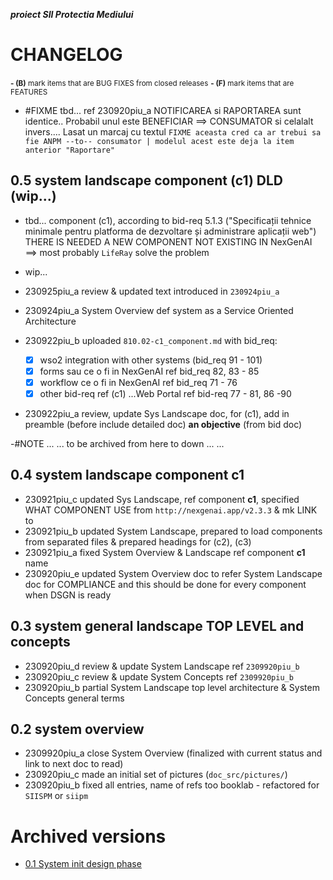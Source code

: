 ***proiect SII Protectia Mediului***



# CHANGELOG

<small>**- (B)** mark items that are BUG FIXES from closed releases</small>
<small>**- (F)** mark items that are FEATURES</small>


* #FIXME tbd... ref 230920piu_a NOTIFICAREA si RAPORTAREA sunt identice.. Probabil unul este BENEFICIAR ==> CONSUMATOR si celalalt invers.... Lasat un marcaj cu textul `FIXME aceasta cred ca ar trebui sa fie ANPM --to-- consumator | modelul acest este deja la item anterior "Raportare"`


## 0.5 system landscape component (c1) DLD (wip...)

* tbd... component (c1), according to bid-req 5.1.3 ("Specificații tehnice minimale pentru platforma de dezvoltare și administrare aplicații web") THERE IS NEEDED A NEW COMPONENT NOT EXISTING IN NexGenAI ==> most probably `LifeRay` solve the problem


* wip...

* 230925piu_a review & updated text introduced in `230924piu_a`
* 230924piu_a System Overview def system as a Service Oriented Architecture
* 230922piu_b uploaded `810.02-c1_component.md` with bid_req:
    * [x] wso2 integration with other systems (bid_req 91 - 101)
    * [x] forms sau ce o fi in NexGenAI ref bid_req 82, 83 - 85
    * [x] workflow ce o fi in NexGenAI ref bid_req 71 - 76
    * [x] other bid-req ref (c1) ...Web Portal ref bid-req 77 - 81, 86 -90
* 230922piu_a review, update Sys Landscape doc, for (c1), add in preamble (before include detailed doc) __an objective__ (from bid doc)
















-#NOTE ... ... to be archived from here to down ... ...

## 0.4 system landscape component c1

* 230921piu_c updated Sys Landscape, ref component __c1__, specified WHAT COMPONENT USE from `http://nexgenai.app/v2.3.3` & mk LINK to
* 230921piu_b updated System Landscape, prepared to load components from separated files & prepared headings for (c2), (c3)
* 230921piu_a fixed System Overview & Landscape ref component __c1__ name
* 230920piu_e updated System Overview doc to refer System Landscape doc for COMPLIANCE and this should be done for every component when DSGN is ready




## 0.3 system general landscape TOP LEVEL and concepts

* 230920piu_d review & update System Landscape ref `2309920piu_b`
* 230920piu_c review & update System Concepts ref `2309920piu_b`
* 230920piu_b partial System Landscape top level architecture & System Concepts general terms




## 0.2 system overview

* 2309920piu_a close System Overview (finalized with current status and link to next doc to read)
* 230920piu_c made an initial set of pictures (`doc_src/pictures/`)
* 230920piu_b fixed all entries, name of refs too booklab - refactored for `SIISPM` or `siipm`








# Archived versions

* [0.1 System init design phase](versions_history/CHANGELOG_0.1.md)



